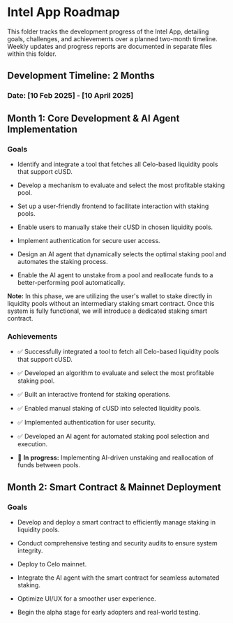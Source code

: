 # Intel App Roadmap

This folder tracks the development progress of the Intel App, detailing goals, challenges, and achievements over a planned two-month timeline. Weekly updates and progress reports are documented in separate files within this folder.

## Development Timeline: 2 Months

### Date: [10 Feb 2025] - [10 April 2025]

## Month 1: Core Development & AI Agent Implementation

### Goals
- Identify and integrate a tool that fetches all Celo-based liquidity pools that support cUSD.

- Develop a mechanism to evaluate and select the most profitable staking pool.

- Set up a user-friendly frontend to facilitate interaction with staking pools.

- Enable users to manually stake their cUSD in chosen liquidity pools.

- Implement authentication for secure user access.

- Design an AI agent that dynamically selects the optimal staking pool and automates the staking process.

- Enable the AI agent to unstake from a pool and reallocate funds to a better-performing pool automatically.

**Note:** In this phase, we are utilizing the user's wallet to stake directly in liquidity pools without an intermediary staking smart contract. Once this system is fully functional, we will introduce a dedicated staking smart contract.

### Achievements
- ✅ Successfully integrated a tool to fetch all Celo-based liquidity pools that support cUSD.

- ✅ Developed an algorithm to evaluate and select the most profitable staking pool.

- ✅ Built an interactive frontend for staking operations.

- ✅ Enabled manual staking of cUSD into selected liquidity pools.

- ✅ Implemented authentication for user security.

- ✅ Developed an AI agent for automated staking pool selection and execution.

- 🚧 **In progress:** Implementing AI-driven unstaking and reallocation of funds between pools.


## Month 2: Smart Contract & Mainnet Deployment

### Goals

- Develop and deploy a smart contract to efficiently manage staking in liquidity pools.

- Conduct comprehensive testing and security audits to ensure system integrity.

- Deploy to Celo mainnet.

- Integrate the AI agent with the smart contract for seamless automated staking.

- Optimize UI/UX for a smoother user experience.

- Begin the alpha stage for early adopters and real-world testing.


